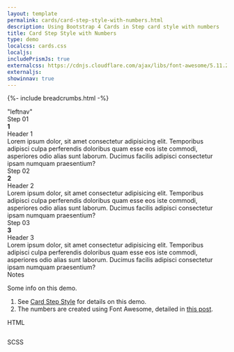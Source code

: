 ```yaml
---
layout: template
permalink: cards/card-step-style-with-numbers.html
description: Using Bootstrap 4 Cards in Step card style with numbers
title: Card Step Style with Numbers
type: demo
localcss: cards.css
localjs:
includePrismJs: true
externalcss: https://cdnjs.cloudflare.com/ajax/libs/font-awesome/5.11.2/css/all.min.css
externaljs:
showinnav: true
---
```


{%- include breadcrumbs.html -%}

<div class="container">
	<div class="row">
		<div class="col-lg-3 d-none d-lg-block border">
			"leftnav"
		</div>
		<div class="col-lg-9">
			<div class="row mb-3">
				<div class="col px-0 px-lg-3">
					<div class="card card-step bt-3 bt-primary">
						<div class="row no-gutters">
							<div class="col-lg-3">
								<div class="card">
									<div class="card-header d-none bg-tertiary h3 r-none"><i class="fas fa-air-freshener c-primary d-lg-none mr-1"></i>Step <span class="d-lg-block">01</span></div>
									<div class="card-body text-center d-none d-lg-block">
										<span class="fa-stack c-primary">
											<span class="far fa-circle fa-stack-2x"></span>
											<strong class="fa-stack-1x">
											<span class="number">1</span>    
											</strong>
										</span>
									</div>
								</div>
							</div>
							<div class="col">
								<div class="card">
									<div class="card-header">Header 1</div>
									<div class="card-body">Lorem ipsum dolor, sit amet consectetur adipisicing elit. Temporibus adipisci culpa perferendis doloribus quam esse eos iste commodi, asperiores odio alias sunt laborum. Ducimus facilis adipisci consectetur ipsam numquam praesentium?</div>
								</div>
							</div>
						</div>
					</div>
				</div>
			</div>
			<div class="row mb-3">
				<div class="col px-0 px-lg-3">
					<div class="card card-step bt-3 bt-primary">
						<div class="row no-gutters">
							<div class="col-lg-3">
								<div class="card">
									<div class="card-header d-none bg-tertiary h3 r-none"><i class="fas fa-drumstick-bite c-primary d-lg-none mr-1"></i>Step <span class="d-lg-block">02</span></div>
									<div class="card-body text-center d-none d-lg-block">
										<span class="fa-stack c-primary">
											<span class="far fa-circle fa-stack-2x"></span>
											<strong class="fa-stack-1x">
											<span class="number">2</span>    
											</strong>
										</span>
									</div>
								</div>
							</div>					
							<div class="col">
								<div class="card">
									<div class="card-header">Header 2</div>
									<div class="card-body">Lorem ipsum dolor, sit amet consectetur adipisicing elit. Temporibus adipisci culpa perferendis doloribus quam esse eos iste commodi, asperiores odio alias sunt laborum. Ducimus facilis adipisci consectetur ipsam numquam praesentium?</div>
								</div>
							</div>
						</div>
					</div>
				</div>
			</div>
			<div class="row mb-3">
				<div class="col px-0 px-lg-3">
					<div class="card card-step bt-3 bt-primary">
						<div class="row no-gutters">
							<div class="col-lg-3">
								<div class="card">
									<div class="card-header d-none bg-tertiary h3 r-none"><i class="fas fa-cat c-primary d-lg-none mr-1"></i>Step <span class="d-lg-block">03</span></div>
									<div class="card-body text-center d-none d-lg-block">
										<span class="fa-stack c-primary">
											<span class="far fa-circle fa-stack-2x"></span>
											<strong class="fa-stack-1x">
											<span class="number">3</span>    
											</strong>
										</span>
									</div>
								</div>
							</div>					
							<div class="col">
								<div class="card">
									<div class="card-header">Header 3</div>
									<div class="card-body">Lorem ipsum dolor, sit amet consectetur adipisicing elit. Temporibus adipisci culpa perferendis doloribus quam esse eos iste commodi, asperiores odio alias sunt laborum. Ducimus facilis adipisci consectetur ipsam numquam praesentium?</div>
								</div>
							</div>
						</div>
					</div>
				</div>
			</div>	
		</div>
	</div>
</div>
<div aria-multiselectable="true" class="accordion indicator-plus accordion-white mb-3" id="accordion-4" role="tabpanel">
	<div class="card">
		<div aria-expanded="false" class="card-header collapsed" data-target="#accordion-4-collapse-3" data-toggle="collapse" id="accordion-4-card-3" role="tab">
			<a class="card-title" data-controls="accordion-4-collapse-3">Notes</a>
		</div>
		<div aria-labelledby="accordion-4-card-3" class="collapse show" id="accordion-4-collapse-3" role="tabpanel">
			<div class="card-body">
				<p>Some info on this demo.</p>
				<ol>
					<li>See <a href="card-step-style.html">Card Step Style</a> for details on this demo.</li>
					<li>The numbers are created using Font Awesome, detailed in <a href="/code/2020/01/06/using-numbers-in-font-awesome-5.html">this post</a>.</li>
				</ol>	
			</div>
		</div>
	</div>
	<div class="card">
		<div aria-expanded="false" class="card-header collapsed" data-target="#accordion-4-collapse-1" data-toggle="collapse" id="accordion-4-card-1" role="tab">
			<a class="card-title" data-controls="accordion-4-collapse-1">HTML</a>
		</div>
		<div aria-labelledby="accordion-4-card-1" class="collapse" id="accordion-4-collapse-1" role="tabpanel">
			<div class="card-body">
				<div class="row">
					<div class="col">
						<pre><code class="language-markup line-numbers"><script type="prism-html-markup"><div class="card card-step bt-3 bt-primary">
	<div class="row no-gutters">
		<div class="col-lg-3">
			<div class="card">
				<div class="card-header bg-tertiary h3 r-none"><i class="fas fa-air-freshener c-primary d-lg-none mr-1"></i>Step <span class="d-lg-block">01</span></div>
				<div class="card-body text-center d-none d-lg-block">
					<span class="fa-stack c-primary">
						<span class="far fa-circle fa-stack-2x"></span>
						<strong class="fa-stack-1x">
						<span class="number">1</span>    
						</strong>
					</span>
				</div>
			</div>
		</div>
		<div class="col">
			<div class="card">
				<div class="card-header">Header 1</div>
				<div class="card-body">Lorem ipsum dolor, sit amet consectetur adipisicing elit.</div>
			</div>
		</div>
	</div>
</div></script></code></pre>
					</div>
				</div>
			</div>
		</div>
	</div>
	<div class="card">
		<div aria-expanded="false" class="card-header collapsed" data-target="#accordion-4-collapse-2" data-toggle="collapse" id="accordion-4-card-2" role="tab">
			<a class="card-title" data-controls="accordion-4-collapse-2">SCSS</a>
		</div>
		<div aria-labelledby="accordion-4-card-2" class="collapse" id="accordion-4-collapse-2" role="tabpanel">
			<div class="card-body">
				<div class="row">
					<div class="col">
						<pre><code class="language-css line-numbers"><script type="prism-html-markup">.card-step {
	.card-body {
		i, span {
			&.fas, &.far, &.fa-stack {
				font-size:10vw;
				+.fa-stack-1x {
					font-size: 7vw;
				}
			} 
		}
		
		.fa-stack {
			height: 1em;
			width: 1em;
			line-height: 1em;
		}
	}
}</script></code></pre>
					</div>
				</div>
			</div>
		</div>
	</div>
</div>

